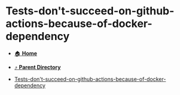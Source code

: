 # Tests-don't-succeed-on-github-actions-because-of-docker-dependency
- [:house: **Home**](/README)
- [:arrow_heading_up: **Parent Directory**](/notes/archive/backlog/stories/_index.md)

- [Tests-don't-succeed-on-github-actions-because-of-docker-dependency](Tests-don't-succeed-on-github-actions-because-of-docker-dependency.md)
